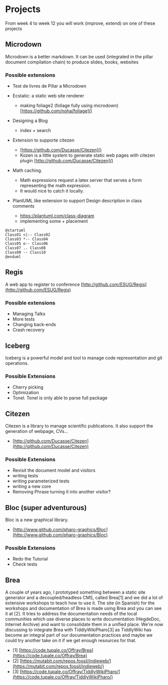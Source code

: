 # Projects

From week 4 to week 12 you will work (improve, extend) on one of these projects

## Microdown
Microdown is a better markdown. It can be used (integrated in the pillar document compilation chain) to produce slides, books, websites

### Possible extensions
- Test de livres de Pillar a Microdown
- Ecstatic: a static  web site renderer 
   - making foliage2 (foliage fully using microdown) [https://github.com/noha/foliage]()
- Designing a Blog
  - index + search	
- Extension to supporte citezen
  - [https://github.com/Ducasse/Citezen]()
  - Kozen is a little system to generate static web pages with citezen plugin [http://github.com/Ducasse/Citezen]()

- Math caching. 
   - Math expressions request a latex server that serves a form representing the math expression. 
   - It would nice to catch it locally.

- PlantUML like extension to support Design description in class comments
   -  https://plantuml.com/class-diagram
   - implementing some + placement

```
@startuml
Class01 <|-- Class02
Class03 *-- Class04
Class05 o-- Class06
Class07 .. Class08
Class09 -- Class10
@enduml
```


## Regis
A web app to register to conference [http://github.com/ESUG/Regis](http://github.com/ESUG/Regis)

### Possible extensions
- Managing Talks
- More tests
- Changing back-ends
- Crash recovery


## Iceberg
Iceberg is a powerful model and tool to manage code representation and git operations.

### Possible Extensions
- Cherry picking
- Optimization
- Tonel. Tonel is only able to parse full package


## Citezen 
Citezen is a library to manage scientific publications. It also support the generation of webpage, CVs...
- [http://github.com/Ducasse/Citezen](http://github.com/Ducasse/Citezen)

### Possible Extensions
- Revisit the document model	and visitors
- writing tests
- writing parameterized tests
- writing a new core
- Removing Phrase turning it into another visitor?

## Bloc (super adventurous)
Bloc is a new graphical library.
- [http://www.github.com/pharo-graphics/Bloc](http://www.github.com/pharo-graphics/Bloc)

### Possible Extensions
- Redo the Tutorial
- Check tests

## Brea
A couple of years ago, I prototyped something between a static site generator and a decoupled/headless CMS, called Brea[1] and we did a lot of extensive workshops to teach how to use it. The site (in Spanish) for the workshops and documentation of Brea is made using Brea and you can see it at [2]. It tries to address the documentation needs of the local communities which use diverse places to write documentation (HegdeDoc, Internet Archive) and want to consolidate them in a unified place. We're now discussing to integrate Brea with TiddlyWikiPharo[3] as TiddlyWiki has become an integral part of our documentation practices and maybe we could try another take on it if we get enough resources for that.

- [1] [https://code.tupale.co/Offray/Brea](https://code.tupale.co/Offray/Brea)
- [2] [https://mutabit.com/repos.fossil/indieweb/](https://mutabit.com/repos.fossil/indieweb/)
- [3] [https://code.tupale.co/Offray/TiddlyWikiPharo/](https://code.tupale.co/Offray/TiddlyWikiPharo/)

